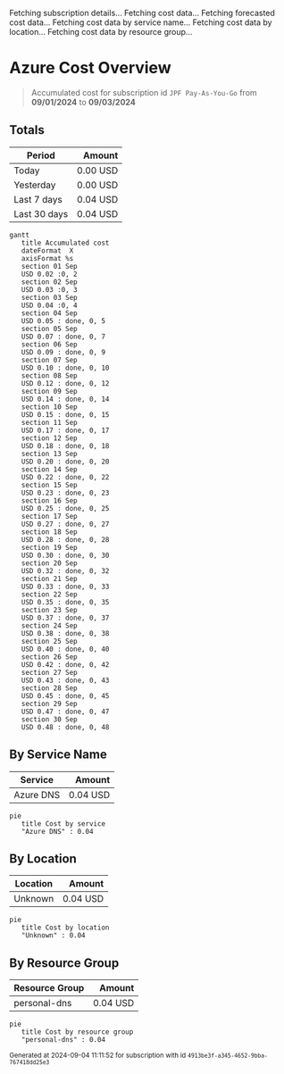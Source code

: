 Fetching subscription details...
Fetching cost data...
Fetching forecasted cost data...
Fetching cost data by service name...
Fetching cost data by location...
Fetching cost data by resource group...
# Azure Cost Overview

> Accumulated cost for subscription id `JPF Pay-As-You-Go` from **09/01/2024** to **09/03/2024**

## Totals

|Period|Amount|
|---|---:|
|Today|0.00 USD|
|Yesterday|0.00 USD|
|Last 7 days|0.04 USD|
|Last 30 days|0.04 USD|

```mermaid
gantt
   title Accumulated cost
   dateFormat  X
   axisFormat %s
   section 01 Sep
   USD 0.02 :0, 2
   section 02 Sep
   USD 0.03 :0, 3
   section 03 Sep
   USD 0.04 :0, 4
   section 04 Sep
   USD 0.05 : done, 0, 5
   section 05 Sep
   USD 0.07 : done, 0, 7
   section 06 Sep
   USD 0.09 : done, 0, 9
   section 07 Sep
   USD 0.10 : done, 0, 10
   section 08 Sep
   USD 0.12 : done, 0, 12
   section 09 Sep
   USD 0.14 : done, 0, 14
   section 10 Sep
   USD 0.15 : done, 0, 15
   section 11 Sep
   USD 0.17 : done, 0, 17
   section 12 Sep
   USD 0.18 : done, 0, 18
   section 13 Sep
   USD 0.20 : done, 0, 20
   section 14 Sep
   USD 0.22 : done, 0, 22
   section 15 Sep
   USD 0.23 : done, 0, 23
   section 16 Sep
   USD 0.25 : done, 0, 25
   section 17 Sep
   USD 0.27 : done, 0, 27
   section 18 Sep
   USD 0.28 : done, 0, 28
   section 19 Sep
   USD 0.30 : done, 0, 30
   section 20 Sep
   USD 0.32 : done, 0, 32
   section 21 Sep
   USD 0.33 : done, 0, 33
   section 22 Sep
   USD 0.35 : done, 0, 35
   section 23 Sep
   USD 0.37 : done, 0, 37
   section 24 Sep
   USD 0.38 : done, 0, 38
   section 25 Sep
   USD 0.40 : done, 0, 40
   section 26 Sep
   USD 0.42 : done, 0, 42
   section 27 Sep
   USD 0.43 : done, 0, 43
   section 28 Sep
   USD 0.45 : done, 0, 45
   section 29 Sep
   USD 0.47 : done, 0, 47
   section 30 Sep
   USD 0.48 : done, 0, 48
```

## By Service Name

|Service|Amount|
|---|---:|
|Azure DNS|0.04 USD|

```mermaid
pie
   title Cost by service
   "Azure DNS" : 0.04
```

## By Location

|Location|Amount|
|---|---:|
|Unknown|0.04 USD|

```mermaid
pie
   title Cost by location
   "Unknown" : 0.04
```

## By Resource Group

|Resource Group|Amount|
|---|---:|
|personal-dns|0.04 USD|

```mermaid
pie
   title Cost by resource group
   "personal-dns" : 0.04
```

<sup>Generated at 2024-09-04 11:11:52 for subscription with id `4913be3f-a345-4652-9bba-767418dd25e3`</sup>
